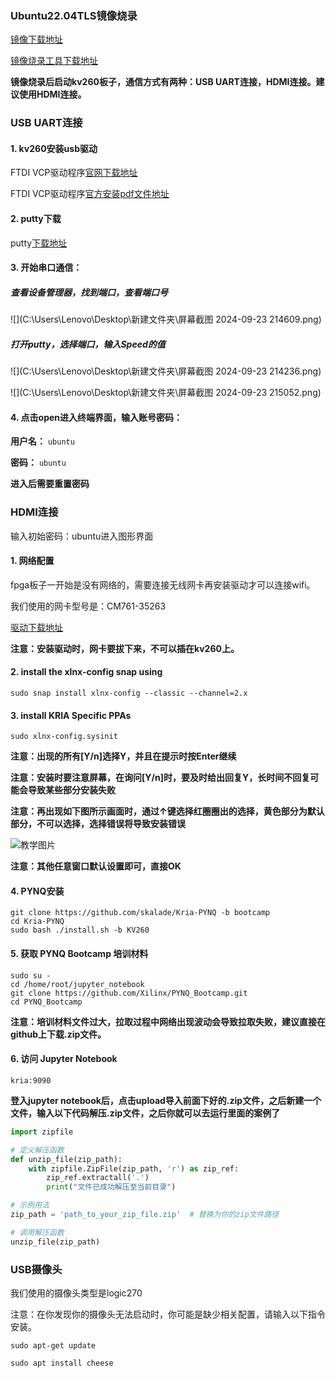 ### Ubuntu22.04TLS镜像烧录

[镜像下载地址](https://ubuntu.com/download/amd#kria-kv260-kr260)

[镜像烧录工具下载地址](https://ubuntu.com/download/amd#kria-kv260-kr260)

**镜像烧录后启动kv260板子，通信方式有两种：USB UART连接，HDMI连接。建议使用HDMI连接。**



### USB UART连接

#### 1. kv260安装usb驱动 

FTDI VCP驱动程序[官网下载地址](https://ftdichip.com/drivers/vcp-drivers/)

FTDI VCP驱动程序[官方安装pdf文件地址](https://ftdichip.com/wp-content/uploads/2023/11/AN_396_FTDI_Drivers_Installation_Guide_for_Windows_10_11.pdf)

#### 2. putty下载

putty[下载地址](https://www.365xiazai.com/soft/10169.html)

#### 3. 开始串口通信：

##### 查看设备管理器，找到端口，查看端口号

![](C:\Users\Lenovo\Desktop\新建文件夹\屏幕截图 2024-09-23 214609.png)

##### 打开putty，选择端口，输入Speed的值

![](C:\Users\Lenovo\Desktop\新建文件夹\屏幕截图 2024-09-23 214236.png)

![](C:\Users\Lenovo\Desktop\新建文件夹\屏幕截图 2024-09-23 215052.png)

#### 4. 点击open进入终端界面，输入账号密码：

**用户名：** `ubuntu`

**密码：** `ubuntu`

**进入后需要重置密码**



### HDMI连接

输入初始密码：ubuntu进入图形界面

#### 1. 网络配置

fpga板子一开始是没有网络的，需要连接无线网卡再安装驱动才可以连接wifi。

我们使用的网卡型号是：CM761-35263

[驱动下载地址](https://www.lulian.cn/download/122-cn.html)

**注意：安装驱动时，网卡要拔下来，不可以插在kv260上。**

#### 2. install the xlnx-config snap using

`sudo snap install xlnx-config --classic --channel=2.x`

#### 3. install KRIA Specific PPAs

`sudo xlnx-config.sysinit`

**注意：出现的所有[Y/n]选择Y，并且在提示时按Enter继续**

**注意：安装时要注意屏幕，在询问[Y/n]时，要及时给出回复Y，长时间不回复可能会导致某些部分安装失败**

**注意：再出现如下图所示画面时，通过↑键选择红圈圈出的选择，黄色部分为默认部分，不可以选择，选择错误将导致安装错误**

![教学图片](https://xilinx.github.io/PYNQ_Bootcamp/img/s1.png)

**注意：其他任意窗口默认设置即可，直接OK**

#### 4. PYNQ安装

```
git clone https://github.com/skalade/Kria-PYNQ -b bootcamp 
cd Kria-PYNQ 
sudo bash ./install.sh -b KV260
```

#### 5. 获取 PYNQ Bootcamp 培训材料

```
sudo su - 
cd /home/root/jupyter_notebook 
git clone https://github.com/Xilinx/PYNQ_Bootcamp.git 
cd PYNQ_Bootcamp
```

**注意：培训材料文件过大，拉取过程中网络出现波动会导致拉取失败，建议直接在github上下载.zip文件。**

#### 6. 访问 Jupyter Notebook

`kria:9090`

**登入jupyter notebook后，点击upload导入前面下好的.zip文件，之后新建一个文件，输入以下代码解压.zip文件，之后你就可以去运行里面的案例了**

```python
import zipfile

# 定义解压函数
def unzip_file(zip_path):
    with zipfile.ZipFile(zip_path, 'r') as zip_ref:
        zip_ref.extractall('.')
        print("文件已成功解压至当前目录")

# 示例用法
zip_path = 'path_to_your_zip_file.zip'  # 替换为你的zip文件路径

# 调用解压函数
unzip_file(zip_path)
```



### USB摄像头

我们使用的摄像头类型是logic270

注意：在你发现你的摄像头无法启动时，你可能是缺少相关配置，请输入以下指令安装。

`sudo apt-get update`

`sudo apt install cheese`
